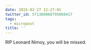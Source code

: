 ```yaml
---
date: 2015-02-27 12:27:01
twitter_id: 571360868795068417
tags:
  - micropost
title: ''
---
```


RIP Leonard Nimoy, you will be missed.
